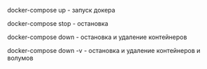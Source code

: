 docker-compose up - запуск докера

docker-compose stop - остановка

docker-compose down - остановка и удаление контейнеров

docker-compose down -v - остановка и удаление контейнеров и волумов


